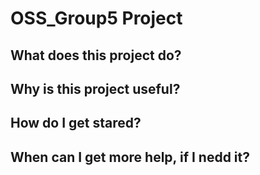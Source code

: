 # OSS_Group5 Project

## What does this project do?
### 
## Why is this project useful?
## How do I get stared?
## When can I get more help, if I nedd it?

